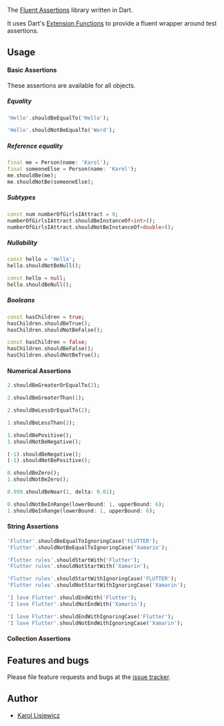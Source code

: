 The [Fluent Assertions](https://fluentassertions.com/) library written in Dart.

It uses Dart's [Extension Functions](https://dart.dev/guides/language/extension-methods) to provide a fluent wrapper around test assertions.

## Usage

#### Basic Assertions

These assertions are available for all objects.

##### Equality

```dart
'Hello'.shouldBeEqualTo('Hello');
```
```dart
'Hello'.shouldNotBeEqualTo('Word');
```

##### Reference equality

```dart
final me = Person(name: 'Karol');
final someoneElse = Person(name: 'Karol');
me.shouldBe(me);
me.shouldNotBe(someoneElse);
```

##### Subtypes

```dart
const num numberOfGirlsIAttract = 0;
numberOfGirlsIAttract.shouldBeInstanceOf<int>();
numberOfGirlsIAttract.shouldNotBeInstanceOf<double>();
```

##### Nullability

```dart
const hello = 'Hello';
hello.shouldNotBeNull();
```

```dart
const hello = null;
hello.shouldBeNull();
```

##### Booleans

```dart
const hasChildren = true;
hasChildren.shouldBeTrue();
hasChildren.shouldNotBeFalse();
```
```dart
const hasChildren = false;
hasChildren.shouldBeFalse();
hasChildren.shouldNotBeTrue();
```

#### Numerical Assertions

```dart
2.shouldBeGreaterOrEqualTo(2);
```

```dart
2.shouldBeGreaterThan(1);
```

```dart
2.shouldBeLessOrEqualTo(2);
```

```dart
1.shouldBeLessThan(2);
```

```dart
1.shouldBePositive();
1.shouldNotBeNegative();
```

```dart
(-1).shouldBeNegative();
(-1).shouldNotBePositive();
```

```dart
0.shouldBeZero();
1.shouldNotBeZero();
```

```dart
0.999.shouldBeNear(1, delta: 0.01);
```

```dart
0.shouldNotBeInRange(lowerBound: 1, upperBound: 6);
1.shouldBeInRange(lowerBound: 1, upperBound: 6);
```

#### String Assertions

```dart
'Flutter'.shouldBeEqualToIgnoringCase('FLUTTER');
'Flutter'.shouldNotBeEqualToIgnoringCase('Xamarin');
```

```dart
'Flutter rules'.shouldStartWith('Flutter');
'Flutter rules'.shouldNotStartWith('Xamarin');
```

```dart
'Flutter rules'.shouldStartWithIgnoringCase('FLUTTER');
'Flutter rules'.shouldNotStartWithIgnoringCase('Xamarin');
```

```dart
'I love Flutter'.shouldEndWith('Flutter');
'I love Flutter'.shouldNotEndWith('Xamarin');
```

```dart
'I love Flutter'.shouldEndWithIgnoringCase('Flutter');
'I love Flutter'.shouldNotEndWithIgnoringCase('Xamarin');
```

#### Collection Assertions

## Features and bugs

Please file feature requests and bugs at the [issue tracker](https://github.com/klisiewicz/fluent-assertions/issues).

## Author
- [Karol Lisiewicz](https://github.com/klisiewicz)
